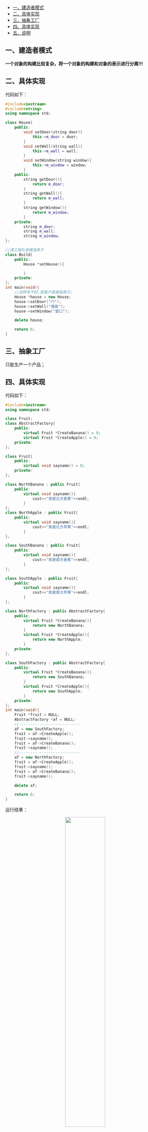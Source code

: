 - [一、建造者模式](#一建造者模式)
- [二、具体实现](#二具体实现)
- [三、抽象工厂](#三抽象工厂)
- [四、具体实现](#四具体实现)
- [五、说明](#五说明)

## 一、建造者模式

**一个对象的构建比较复杂，将一个对象的构建和对象的表示进行分离!!!**

## 二、具体实现

代码如下：

```cpp
#include<iostream>
#include<string>
using namespace std;

class House{
    public:
        void setDoor(string door){
            this->m_door = door;
        }   
        void setWall(string wall){
            this->m_wall = wall;
        }   
        void setWindow(string window){
            this->m_window = window;
        }   
    public:
        string getDoor(){
            return m_door;
        }   
        string getWall(){
            return m_wall;
        }   
        string getWindow(){
            return m_window;
        }
    private:
        string m_door;
        string m_wall;
        string m_window;
};

//请工程队来建造房子
class Build{
    public:
        House *setHouse(){

        }
    private:
};
int main(void){
    //这样写不好,是客户直接造房子;
    House *house = new House;
    house->setDoor("门");
    house->setWall("墙面");
    house->setWindow("窗口");

    delete house;

    return 0;     
}
```

## 三、抽象工厂

只能生产一个产品；

## 四、具体实现

代码如下：

```cpp
#include<iostream>
using namespace std;

class Fruit;
class AbstractFactory{
    public:           
        virtual Fruit *CreateBanana() = 0;
        virtual Fruit *CreateApple() = 0;
    private:
};

class Fruit{
    public:
        virtual void sayname() = 0;
    private:
};

class NorthBanana : public Fruit{
    public:
        virtual void sayname(){
            cout<<"我是北方香蕉"<<endl;
        }   
};
class NorthApple : public Fruit{
    public:
        virtual void sayname(){
            cout<<"我是北方苹果"<<endl;
        }
};

class SouthBanana : public Fruit{
    public:
        virtual void sayname(){
            cout<<"我是南方香蕉"<<endl;
        }
};

class SouthApple : public Fruit{
    public:
        virtual void sayname(){
            cout<<"我是南方苹果"<<endl;
        }
};

class NorthFactory : public AbstractFactory{
    public:
        virtual Fruit *CreateBanana(){
            return new NorthBanana;
        }
        virtual Fruit *CreateApple(){
            return new NorthApple;
        }
    private:
};

class SouthFactory : public AbstractFactory{
    public:
        virtual Fruit *CreateBanana(){
            return new SouthBanana;
        }
        virtual Fruit *CreateApple(){
            return new SouthApple;
        }
    private:
};
int main(void){
    Fruit *fruit = NULL;
    AbstractFactory *af = NULL;
    //---------------------------
    af = new SouthFactory;
    fruit = af->CreateApple();
    fruit->sayname();
    fruit = af->CreateBanana();
    fruit->sayname();
    //---------------------------
    af = new NorthFactory;      
    fruit = af->CreateApple();
    fruit->sayname();
    fruit = af->CreateBanana();
    fruit->sayname();

    delete af;

    return 0;      
}
```

运行结果：

<div align=center><img src='https://mmbiz.qpic.cn/mmbiz_png/cu0TUlMDjbvwA7VN8S8XNm7kAETMqiasduwiaRX7lxGB3NPPnyQUuicKpNfkS8QBawxkuS4Ltx3GajFLqWg5FGsLg/640?wx_fmt=png&tp=webp&wxfrom=5&wx_lazy=1&wx_co=1' width="50%" height="50%"></div>

抽象模式

- 缺点：抽象工厂的产品线都被写死了;只能生产这2种产品;

## 五、说明

原创文章链接：[C++进阶系列之设计模式（4）---建造者模式和抽象工厂模式](https://mp.weixin.qq.com/s?__biz=MzUxMzkyNDk0Ng==&mid=2247484044&idx=1&sn=03cb324588b0567a6b7c69819d93e0f8&chksm=f94c88b1ce3b01a7d9e1d90aca8ebddcbeee1cefc1c751673eff94ae201b4917392c359f629f&scene=21#wechat_redirect)
